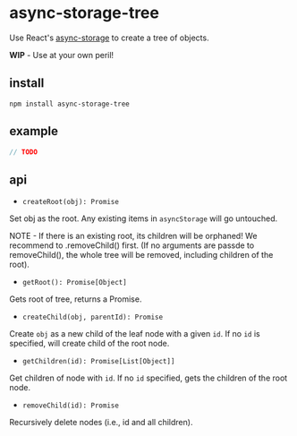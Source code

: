 # async-storage-tree

Use React's [async-storage](https://facebook.github.io/react-native/docs/asyncstorage.html)
to create a tree of objects.

**WIP** - Use at your own peril!

## install

`npm install async-storage-tree`

## example

```js
// TODO
```

## api

- `createRoot(obj): Promise`

Set obj as the root.
Any existing items in `asyncStorage` will go untouched.

NOTE - If there is an existing root, its children will be orphaned! We
recommend to .removeChild() first. (If no arguments are passde to
removeChild(), the whole tree will be removed, including children of the
root).

- `getRoot(): Promise[Object]`

Gets root of tree, returns a Promise.

- `createChild(obj, parentId): Promise`

Create `obj` as a new child of the leaf node with a given `id`.
If no `id` is specified, will create child of the root node.

- `getChildren(id): Promise[List[Object]]`

Get children of node with `id`.
If no `id` specified, gets the children of the root node.

- `removeChild(id): Promise`

Recursively delete nodes (i.e., id and all children).
